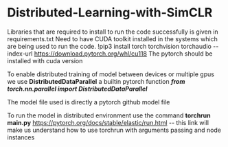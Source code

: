 # Distributed-Learning-with-SimCLR

Libraries that are required to install to run the code successfully is given in requirements.txt
Need to have CUDA toolkit installed in the systems which are being used to run the code.
!pip3 install torch torchvision torchaudio --index-url https://download.pytorch.org/whl/cu118
The pytorch should be installed with cuda version

To enable distributed training of model between devices or multiple gpus we use **DistributedDataParallel** a builtin pytorch function
_**from torch.nn.parallel import DistributedDataParallel**_

The model file used is directly a pytorch github model file 

To run the model in distributed environment use the command
**torchrun main.py**
https://pytorch.org/docs/stable/elastic/run.html  -- this link will make us understand how to use torchrun with arguments passing and node instances
